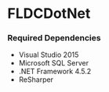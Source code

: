 # FLDCDotNet

### Required Dependencies

* Visual Studio 2015
* Microsoft SQL Server
* .NET Framework 4.5.2
* ReSharper